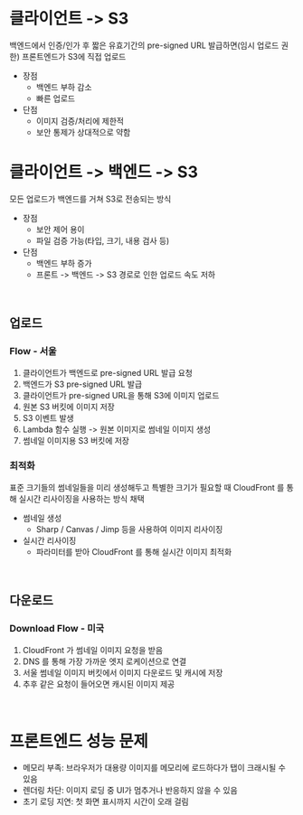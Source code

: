 # 클라이언트 -> S3
백엔드에서 인증/인가 후 짧은 유효기간의 pre-signed URL 발급하면(임시 업로드 권한) 프론트엔드가 S3에 직접 업로드
- 장점
  - 백엔드 부하 감소
  - 빠른 업로드
- 단점
  - 이미지 검증/처리에 제한적
  - 보안 통제가 상대적으로 약함

# 클라이언트 -> 백엔드 -> S3
모든 업로드가 백엔드를 거쳐 S3로 전송되는 방식
- 장점
  - 보안 제어 용이
  - 파일 검증 가능(타입, 크기, 내용 검사 등)
- 단점
  - 백엔드 부하 증가
  - 프론트 -> 백엔드 -> S3 경로로 인한 업로드 속도 저하

<br>

## 업로드
### Flow - 서울
1. 클라이언트가 백엔드로 pre-signed URL 발급 요청
2. 백엔드가 S3 pre-signed URL 발급
3. 클라이언트가 pre-signed URL을 통해 S3에 이미지 업로드
4. 원본 S3 버킷에 이미지 저장
5. S3 이벤트 발생
6. Lambda 함수 실행 -> 원본 이미지로 썸네일 이미지 생성
7. 썸네일 이미지용 S3 버킷에 저장

### 최적화
표준 크기들의 썸네일들을 미리 생성해두고 특별한 크기가 필요할 때 CloudFront 를 통해 실시간 리사이징을 사용하는 방식 채택
- 썸네일 생성
  - Sharp / Canvas / Jimp 등을 사용하여 이미지 리사이징
- 실시간 리사이징
  - 파라미터를 받아 CloudFront 를 통해 실시간 이미지 최적화

<br>

## 다운로드
### Download Flow - 미국
1. CloudFront 가 썸네일 이미지 요청을 받음
2. DNS 를 통해 가장 가까운 엣지 로케이션으로 연결
3. 서울 썸네일 이미지 버킷에서 이미지 다운로드 및 캐시에 저장
4. 추후 같은 요청이 들어오면 캐시된 이미지 제공

<br>

# 프론트엔드 성능 문제
- 메모리 부족: 브라우저가 대용량 이미지를 메모리에 로드하다가 탭이 크래시될 수 있음
- 렌더링 차단: 이미지 로딩 중 UI가 멈추거나 반응하지 않을 수 있음
- 초기 로딩 지연: 첫 화면 표시까지 시간이 오래 걸림
